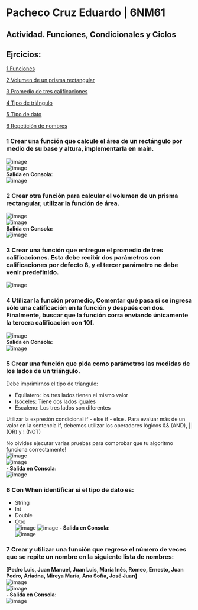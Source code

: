 # Pacheco Cruz Eduardo | 6NM61

## Actividad. Funciones, Condicionales y Ciclos

## Ejrcicios:

[1 Funciones](#1-Crear-una-función-que-calcule-el-área-de-un-rectángulo-por-medio-de-su-base-y-altura-implementarla-en-main)

[2 Volumen de un prisma rectangular](#2-Crear-otra-función-para-calcular-el-volumen-de-un-prisma-rectangular-utilizar-la-función-de-área)

[3 Promedio de tres calificaciones](#3-Crear-una-función-que-entregue-el-promedio-de-tres-calificaciones-Esta-debe-recibir-dos-parámetros-con-calificaciones-por-defecto-8-y-el-tercer-parámetro-no-debe-venir-predefinido)

[4 Tipo de triángulo](#5-Crear-una-función-que-pida-como-parámetros-las-medidas-de-los-lados-de-un-triángulo)

[5 Tipo de dato](#6-Con-When-identificar-si-el-tipo-de-dato-es)

[6 Repetición de nombres](#7-Crear-y-utilizar-una-función-que-regrese-el-número-de-veces-que-se-repite-un-nombre-en-la-siguiente-lista-de-nombres)

### 1 Crear una función que calcule el área de un rectángulo por medio de su base y altura, implementarla en main.
![image](https://github.com/EduardoPacheco2003/Act2-Funciones-Condicionales-y-Ciclos/assets/100945554/8e76bed0-f905-41fb-8919-38c739dea884)  
![image](https://github.com/EduardoPacheco2003/Act2-Funciones-Condicionales-y-Ciclos/assets/100945554/039f6b4e-fc9e-4912-bb18-49ac98e87df0)  
**Salida en Consola:**  
![image](https://github.com/EduardoPacheco2003/Act2-Funciones-Condicionales-y-Ciclos/assets/100945554/6a2630a5-2ab2-42cb-9051-5946639dd318)


### 2 Crear otra función para calcular el volumen de un prisma rectangular, utilizar la función de área.
![image](https://github.com/EduardoPacheco2003/Act2-Funciones-Condicionales-y-Ciclos/assets/100945554/aece7f71-986b-4d75-9258-e216761099f6)  
![image](https://github.com/EduardoPacheco2003/Act2-Funciones-Condicionales-y-Ciclos/assets/100945554/d677c352-7c54-4832-a670-66581c91fcac)  
**Salida en Consola:**  
![image](https://github.com/EduardoPacheco2003/Act2-Funciones-Condicionales-y-Ciclos/assets/100945554/d18e22ed-847d-4eae-97d9-eff5a2a22469)



### 3 Crear una función que entregue el promedio de tres calificaciones. Esta debe recibir dos parámetros con calificaciones por defecto 8, y el tercer parámetro no debe venir predefinido.
![image](https://github.com/EduardoPacheco2003/Act2-Funciones-Condicionales-y-Ciclos/assets/100945554/0d0042d9-2433-426d-8aa7-a3adaafc0cdc)  


### 4 Utilizar la función promedio, Comentar qué pasa si se ingresa sólo una calificación en la función y después con dos. Finalmente, buscar que la función corra enviando únicamente la tercera calificación con 10f.
![image](https://github.com/EduardoPacheco2003/Act2-Funciones-Condicionales-y-Ciclos/assets/100945554/0e530abf-1bbe-40a8-ad67-f9433c94b5db)  
**Salida en Consola:**  
![image](https://github.com/EduardoPacheco2003/Act2-Funciones-Condicionales-y-Ciclos/assets/100945554/b4d0451a-7f3b-4721-afc4-471c7ae83afb)


### 5 Crear una función que pida como parámetros las medidas de los lados de un triángulo.

Debe imprimirnos el tipo de tríangulo:

- Equilatero: los tres lados tienen el mismo valor
- Isóceles: Tiene dos lados iguales
- Escaleno: Los tres lados son diferentes

Utilizar la expresión condicional if - else if - else . Para evaluar más de un valor en la sentencia if, debemos utilizar los operadores lógicos && (AND), || (OR) y ! (NOT)

No olvides ejecutar varias pruebas para comprobar que tu algoritmo funciona correctamente!  
![image](https://github.com/EduardoPacheco2003/Act2-Funciones-Condicionales-y-Ciclos/assets/100945554/2aa6410c-9db7-4a1e-a9ba-7a756a8cfe78)  
![image](https://github.com/EduardoPacheco2003/Act2-Funciones-Condicionales-y-Ciclos/assets/100945554/5a75317c-adc7-4caf-be8d-e8d993232a3b)  
**- Salida en Consola:**  
![image](https://github.com/EduardoPacheco2003/Act2-Funciones-Condicionales-y-Ciclos/assets/100945554/270d79f3-b78e-4d00-bf79-18ccd52e8254)  


### 6 Con When identificar si el tipo de dato es:

- String
- Int
- Double
- Otro  
![image](https://github.com/EduardoPacheco2003/Act2-Funciones-Condicionales-y-Ciclos/assets/100945554/9087e88a-9f04-4ed7-9594-44569d69a4fd)
![image](https://github.com/EduardoPacheco2003/Act2-Funciones-Condicionales-y-Ciclos/assets/100945554/12d18c95-9d64-45b8-b933-b86fcc1c07b8)
**- Salida en Consola:**  
![image](https://github.com/EduardoPacheco2003/Act2-Funciones-Condicionales-y-Ciclos/assets/100945554/74328fcb-5f73-4514-baf1-fee31b939bdf)



### 7 Crear y utilizar una función que regrese el número de veces que se repite un nombre en la siguiente lista de nombres:

**[Pedro Luis, Juan Manuel, Juan Luis, María Inés, Romeo, Ernesto, Juan Pedro, Ariadna, Mireya María, Ana Sofía, José Juan]**  
![image](https://github.com/EduardoPacheco2003/Act2-Funciones-Condicionales-y-Ciclos/assets/100945554/ecee84e5-d673-4284-bdf3-3611cb8f78d0)  
![image](https://github.com/EduardoPacheco2003/Act2-Funciones-Condicionales-y-Ciclos/assets/100945554/47eda22a-ae88-4712-87de-bc9818911957)  
**- Salida en Consola:**  
![image](https://github.com/EduardoPacheco2003/Act2-Funciones-Condicionales-y-Ciclos/assets/100945554/f6f58726-5d46-4934-9d84-f7da3f41ae13)


